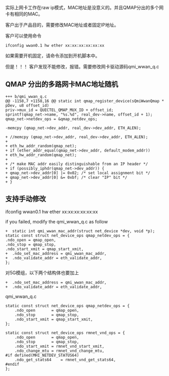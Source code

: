 实际上网卡工作在raw ip模式，MAC地址是没意义的。并且QMAP分出的多个网卡有相同的MAC。

客户出于产品目的，需要修改MAC地址或者固定IP地址。

客户可以使用命令

	ifconfig wwan0.1 hw ether xx:xx:xx:xx:xx:xx
	
如果需要开机固定，请命令添加到开机脚本中。

但是！！！
客户发现不能修改，报错。需要修改网卡驱动源码qmi_wwan_q.c

## QMAP 分出的多路网卡MAC地址随机

	
	+++ b/qmi_wwan_q.c
	@@ -1158,7 +1158,16 @@ static int qmap_register_device(sQmiWwanQmap * pDev, u8 offset_id)
	priv->mux_id = QUECTEL_QMAP_MUX_ID + offset_id;
	sprintf(qmap_net->name, "%s.%d", real_dev->name, offset_id + 1);
	qmap_net->netdev_ops = &qmap_netdev_ops;

	-memcpy (qmap_net->dev_addr, real_dev->dev_addr, ETH_ALEN);
	
	+ //memcpy (qmap_net->dev_addr, real_dev->dev_addr, ETH_ALEN);
	+ 
	+ eth_hw_addr_random(qmap_net);
	+ if (ether_addr_equal(qmap_net->dev_addr, default_modem_addr))
	+ eth_hw_addr_random(qmap_net);
	+
	+ /* make MAC addr easily distinguishable from an IP header */
	+ if (possibly_iphdr(qmap_net->dev_addr)) {
	+ qmap_net->dev_addr[0] |= 0x02; /* set local assignment bit */
	+ qmap_net->dev_addr[0] &= 0xbf; /* clear "IP" bit */
	+ }


## 支持手动修改

  ifconfig wwan0.1 hw ether xx:xx:xx:xx:xx:xx

if you failed, modify the qmi_wwan_q.c as follow

	+  static int qmi_wwan_mac_addr(struct net_device *dev, void *p);
	static const struct net_device_ops qmap_netdev_ops = {
	.ndo_open = qmap_open,
	.ndo_stop = qmap_stop,
	.ndo_start_xmit = qmap_start_xmit,
	+  .ndo_set_mac_address = qmi_wwan_mac_addr,
	+  .ndo_validate_addr = eth_validate_addr,
	};

对5G模组，以下两个结构体也要加上

	+  .ndo_set_mac_address = qmi_wwan_mac_addr,
	+  .ndo_validate_addr = eth_validate_addr,

qmi_wwan_q.c
	
	static const struct net_device_ops qmap_netdev_ops = {
		.ndo_open       = qmap_open,
		.ndo_stop       = qmap_stop,
		.ndo_start_xmit = qmap_start_xmit,
	};

	static const struct net_device_ops rmnet_vnd_ops = {
		.ndo_open       = qmap_open,
		.ndo_stop       = qmap_stop,
		.ndo_start_xmit = rmnet_vnd_start_xmit,
		.ndo_change_mtu = rmnet_vnd_change_mtu,
	#if defined(MHI_NETDEV_STATUS64)
		.ndo_get_stats64	= rmnet_vnd_get_stats64,
	#endif
	};

